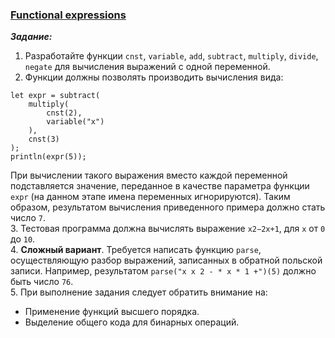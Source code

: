 ### [Functional expressions](https://github.com/AlexeyShik/Programming-paradigms/blob/master/Term2/JavaScriptExpressions/src/functionalExpression.js)  
***Задание:***  
 1. Разработайте функции `cnst`, `variable`, `add`, `subtract`, `multiply`, `divide`, `negate` для вычисления выражений с одной переменной.  
 2. Функции должны позволять производить вычисления вида:  
 ```  
 let expr = subtract(  
     multiply(  
         cnst(2),  
         variable("x")  
     ),  
     cnst(3)  
 );  
 println(expr(5));  
 ```          
 При вычислении такого выражения вместо каждой переменной подставляется значение, переданное в качестве параметра функции `expr` (на данном этапе имена переменных игнорируются). Таким образом, результатом вычисления приведенного примера должно стать число `7`.  
 3. Тестовая программа должна вычислять выражение `x2−2x+1`, для `x` от `0` до `10`.  
 4. **Сложный вариант**. Требуется написать функцию `parse`, осуществляющую разбор выражений, записанных в обратной польской записи. Например, результатом `parse("x x 2 - * x * 1 +")(5)` должно быть число `76`.  
 5. При выполнение задания следует обратить внимание на:  
* Применение функций высшего порядка.   
* Выделение общего кода для бинарных операций.  
